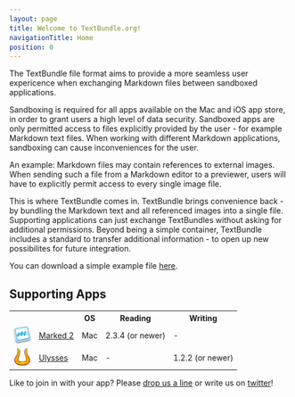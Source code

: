 ```yaml
---
layout: page
title: Welcome to TextBundle.org!
navigationTitle: Home
position: 0
---
```

The TextBundle file format aims to provide a more seamless user expericence when exchanging Markdown files between sandboxed applications.

Sandboxing is required for all apps available on the Mac and iOS app store, in order to grant users a high level of data security. Sandboxed apps are only permitted access to files explicitly provided by the user - for example Markdown text files. When working with different Markdown applications, sandboxing can cause inconveniences for the user. 

An example: Markdown files may contain references to external images. When sending such a file from a Markdown editor to a previewer, users will have to explicitly permit access to every single image file.

This is where TextBundle comes in. TextBundle brings convenience back - by bundling the Markdown text and all referenced images into a single file. Supporting applications can just exchange TextBundles without asking for additional permissions. Beyond being a simple container, TextBundle includes a standard to transfer additional information - to open up new possibilites for future integration.

You can download a simple example file [here](downloads/example.zip).

## Supporting Apps

<table class="apps">
    <tr>
        <th colspan='2'></th>
	   <th>OS</th>
        <th>Reading</th>
        <th>Writing</th>
    </tr>
    <tr>
        <td class="appicon"><a href='http://www.marked2app.com'><img src='images/apps/marked2.png' /></a></td>
        <td class="appname"><a href='http://www.marked2app.com'>Marked 2</a></td>
	   <td class="appos">Mac</td>
        <td class="appreading">2.3.4 (or newer)</td>
        <td class="appwriting">-</td>
    </tr>
    <tr class="app">
        <td class="appicon"><a href='http://www.ulyssesapp.com'><img src='images/apps/ulysses.png' /></a></td>
        <td class="appname"><a href='http://www.ulyssesapp.com'>Ulysses</a></td>
	   <td class="appos">Mac</td> 
        <td class="appreading">-</td>
        <td class="appwriting">1.2.2 (or newer)</td>
    </tr> 
</table>


Like to join in with your app? Please [drop us a line][1] or write us on [twitter][2]!

[1]:	mailto:info@textbundle.org
[2]:	https://twitter.com/txtbndl